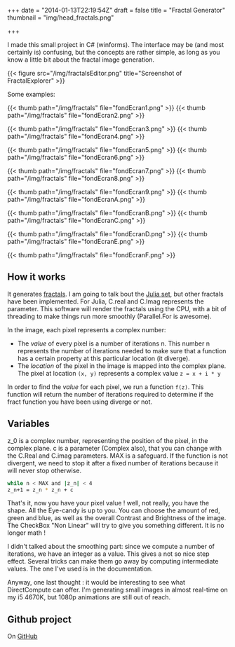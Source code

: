 +++
date = "2014-01-13T22:19:54Z"
draft = false
title = "Fractal Generator"
thumbnail = "img/head_fractals.png"

+++

I made this small project in C# (winforms). The interface may be (and most certainly is) confusing, but the concepts are rather simple, as long as you know a little bit about the fractal image generation.

{{< figure src="/img/fractalsEditor.png" title="Screenshot of FractalExplorer" >}}

Some examples:

{{< thumb path="/img/fractals" file="fondEcran1.png" >}}
{{< thumb path="/img/fractals" file="fondEcran2.png" >}}

{{< thumb path="/img/fractals" file="fondEcran3.png" >}}
{{< thumb path="/img/fractals" file="fondEcran4.png" >}}

{{< thumb path="/img/fractals" file="fondEcran5.png" >}}
{{< thumb path="/img/fractals" file="fondEcran6.png" >}}

{{< thumb path="/img/fractals" file="fondEcran7.png" >}}
{{< thumb path="/img/fractals" file="fondEcran8.png" >}}

{{< thumb path="/img/fractals" file="fondEcran9.png" >}}
{{< thumb path="/img/fractals" file="fondEcranA.png" >}}

{{< thumb path="/img/fractals" file="fondEcranB.png" >}}
{{< thumb path="/img/fractals" file="fondEcranC.png" >}}

{{< thumb path="/img/fractals" file="fondEcranD.png" >}}
{{< thumb path="/img/fractals" file="fondEcranE.png" >}}

{{< thumb path="/img/fractals" file="fondEcranF.png" >}}

## How it works

It generates [fractals](https://en.wikipedia.org/wiki/Fractal). I am going to talk bout the [Julia set](https://en.wikipedia.org/wiki/Julia_set), but other fractals have been implemented. For Julia, C.real and C.Imag represents the parameter. This software will render the fractals using the CPU, with a bit of threading to make things run more smoothly (Parallel.For is awesome).

In the image, each pixel represents a complex number:

- The *value* of every pixel is a number of iterations n. This number n represents the number of iterations needed to make sure that a function has a certain property at this particular location (it diverge).
- The *location* of the pixel in the image is mapped into the complex plane. The pixel at location `(x, y)` represents a complex value `z = x + i * y`

In order to find the *value* for each pixel, we run a function `f(z)`. This function will return the number of iterations required to determine if the fract function you have been using diverge or not.

## Variables

z_0 is a complex number, representing the position of the pixel, in the complex plane.
c is a parameter (Complex also), that you can change with the C.Real and C.imag parameters.
MAX is a safeguard. If the function is not divergent, we need to stop it after a fixed number of iterations because it will never stop otherwise.

~~~bash
while n < MAX and |z_n| < 4
z_n+1 = z_n * z_n + c
~~~

That's it, now you have your pixel value ! well, not really, you have the shape. All the Eye-candy is up to you. You can choose the amount of red, green and blue, as well as the overall Contrast and Brightness of the image. The CheckBox "Non Linear" will try to give you something different. It is no longer math !

I didn't talked about the smoothing part: since we compute a number of iterations, we have an integer as a value. This gives a not so nice step effect. Several tricks can make them go away by computing intermediate values. The one I've used is in the documentation.

Anyway, one last thought : it would be interesting to see what DirectCompute can offer. I'm generating small images in almost real-time on my i5 4670K, but 1080p animations are still out of reach.

## Github project

On [GitHub](https://github.com/Blizarre/FractalExplorer)
